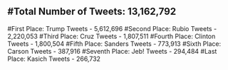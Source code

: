 #Total Number of Tweets: 13,162,792 
---
#First Place: Trump Tweets - 5,612,696
#Second Place: Rubio Tweets - 2,220,053
#Third Place: Cruz Tweets - 1,807,511
#Fourth Place: Clinton Tweets - 1,800,504
#Fifth Place: Sanders Tweets - 773,913
#Sixth Place: Carson Tweets - 387,916
#Seventh Place: Jeb! Tweets - 294,484
#Last Place: Kasich Tweets - 266,732

